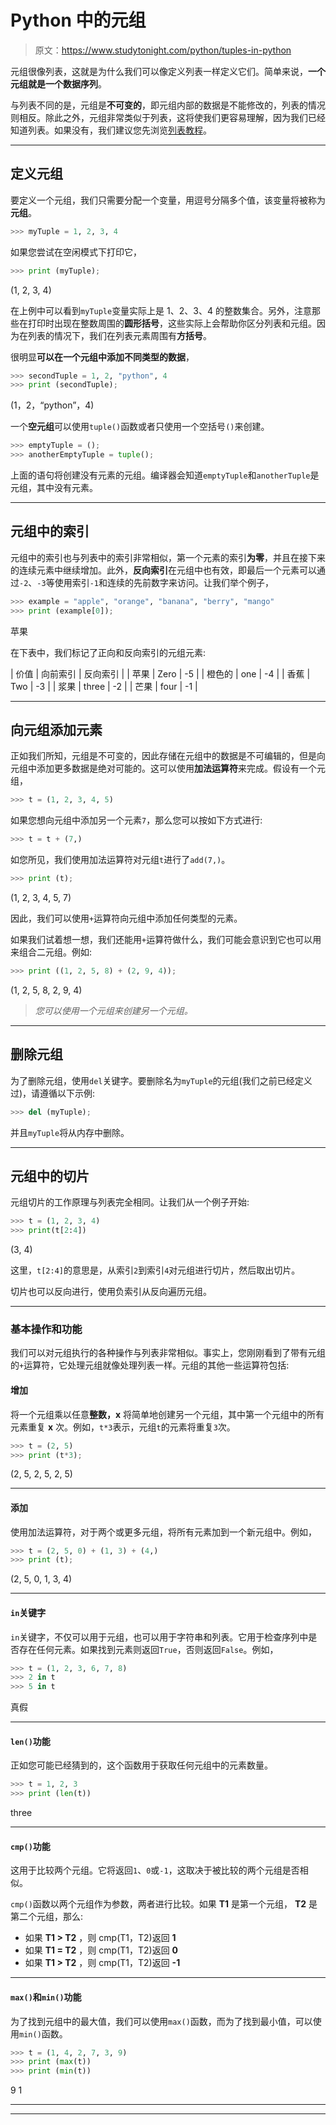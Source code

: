 # Python 中的元组

> 原文：<https://www.studytonight.com/python/tuples-in-python>

元组很像列表，这就是为什么我们可以像定义列表一样定义它们。简单来说，**一个元组就是一个数据序列**。

与列表不同的是，元组是**不可变的**，即元组内部的数据是不能修改的，列表的情况则相反。除此之外，元组非常类似于列表，这将使我们更容易理解，因为我们已经知道列表。如果没有，我们建议您先浏览[列表教程](lists-in-python)。

* * *

## 定义元组

要定义一个元组，我们只需要分配一个变量，用逗号分隔多个值，该变量将被称为**元组**。

```py
>>> myTuple = 1, 2, 3, 4
```

如果您尝试在空闲模式下打印它，

```py
>>> print (myTuple);
```

(1, 2, 3, 4)

在上例中可以看到`myTuple`变量实际上是 1、2、3、4 的整数集合。另外，注意那些在打印时出现在整数周围的**圆形括号**，这些实际上会帮助你区分列表和元组。因为在列表的情况下，我们在列表元素周围有**方括号**。

很明显**可以在一个元组中添加不同类型的数据**，

```py
>>> secondTuple = 1, 2, "python", 4
>>> print (secondTuple);
```

(1，2，“python”，4)

一个**空元组**可以使用`tuple()`函数或者只使用一个空括号`()`来创建。

```py
>>> emptyTuple = ();
>>> anotherEmptyTuple = tuple();
```

上面的语句将创建没有元素的元组。编译器会知道`emptyTuple`和`anotherTuple`是元组，其中没有元素。

* * *

## 元组中的索引

元组中的索引也与列表中的索引非常相似，第一个元素的索引**为零**，并且在接下来的连续元素中继续增加。此外，**反向索引**在元组中也有效，即最后一个元素可以通过`-2`、`-3`等使用索引`-1`和连续的先前数字来访问。让我们举个例子，

```py
>>> example = "apple", "orange", "banana", "berry", "mango"
>>> print (example[0]);
```

苹果

在下表中，我们标记了正向和反向索引的元组元素:

| 价值 | 向前索引 | 反向索引 |
| 苹果 | Zero | -5 |
| 橙色的 | one | -4 |
| 香蕉 | Two | -3 |
| 浆果 | three | -2 |
| 芒果 | four | -1 |

* * *

## 向元组添加元素

正如我们所知，元组是不可变的，因此存储在元组中的数据是不可编辑的，但是向元组中添加更多数据是绝对可能的。这可以使用**加法运算符**来完成。假设有一个元组，

```py
>>> t = (1, 2, 3, 4, 5)
```

如果您想向元组中添加另一个元素`7`，那么您可以按如下方式进行:

```py
>>> t = t + (7,)
```

如您所见，我们使用加法运算符对元组`t`进行了`add(7,)`。

```py
>>> print (t);
```

(1, 2, 3, 4, 5, 7)

因此，我们可以使用`+`运算符向元组中添加任何类型的元素。

如果我们试着想一想，我们还能用`+`运算符做什么，我们可能会意识到它也可以用来组合二元组。例如:

```py
>>> print ((1, 2, 5, 8) + (2, 9, 4));
```

(1, 2, 5, 8, 2, 9, 4)

> *您可以使用一个元组来创建另一个元组。*

* * *

## 删除元组

为了删除元组，使用`del`关键字。要删除名为`myTuple`的元组(我们之前已经定义过)，请遵循以下示例:

```py
>>> del (myTuple);
```

并且`myTuple`将从内存中删除。

* * *

## 元组中的切片

元组切片的工作原理与列表完全相同。让我们从一个例子开始:

```py
>>> t = (1, 2, 3, 4)
>>> print(t[2:4])
```

(3, 4)

这里，`t[2:4]`的意思是，从索引`2`到索引`4`对元组进行切片，然后取出切片。

切片也可以反向进行，使用负索引从反向遍历元组。

* * *

### 基本操作和功能

我们可以对元组执行的各种操作与列表非常相似。事实上，您刚刚看到了带有元组的`+`运算符，它处理元组就像处理列表一样。元组的其他一些运算符包括:

#### 增加

将一个元组乘以任意**整数，x** 将简单地创建另一个元组，其中第一个元组中的所有元素重复 **x** 次。例如，`t*3`表示，元组`t`的元素将重复`3`次。

```py
>>> t = (2, 5)
>>> print (t*3);
```

(2, 5, 2, 5, 2, 5)

* * *

#### 添加

使用加法运算符，对于两个或更多元组，将所有元素加到一个新元组中。例如，

```py
>>> t = (2, 5, 0) + (1, 3) + (4,)
>>> print (t);
```

(2, 5, 0, 1, 3, 4)

* * *

#### `in`关键字

`in`关键字，不仅可以用于元组，也可以用于字符串和列表。它用于检查序列中是否存在任何元素。如果找到元素则返回`True`，否则返回`False`。例如，

```py
>>> t = (1, 2, 3, 6, 7, 8)
>>> 2 in t
>>> 5 in t
```

真假

* * *

#### `len()`功能

正如您可能已经猜到的，这个函数用于获取任何元组中的元素数量。

```py
>>> t = 1, 2, 3
>>> print (len(t))
```

three

* * *

#### `cmp()`功能

这用于比较两个元组。它将返回`1`、`0`或`-1`，这取决于被比较的两个元组是否相似。

`cmp()`函数以两个元组作为参数，两者进行比较。如果 **T1** 是第一个元组， **T2** 是第二个元组，那么:

*   如果 **T1 > T2** ，则 cmp(T1，T2)返回 **1**
*   如果 **T1 = T2** ，则 cmp(T1，T2)返回 **0**
*   如果 **T1 > T2** ，则 cmp(T1，T2)返回 **-1**

* * *

#### `max()`和`min()`功能

为了找到元组中的最大值，我们可以使用`max()`函数，而为了找到最小值，可以使用`min()`函数。

```py
>>> t = (1, 4, 2, 7, 3, 9)
>>> print (max(t))
>>> print (min(t))
```

9 1

* * *

* * *